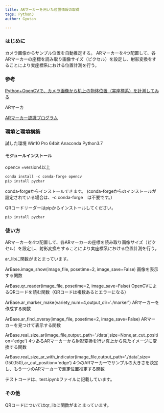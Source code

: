 ```yaml
---
title: ARマーカーを用いた位置情報の取得
tags: Python3 
author: Gyutan

---
```


### はじめに
カメラ画像からサンプル位置を自動推定する。
ARマーカーを4つ配置して、各ARマーカーの座標を読み取り画像サイズ（ピクセル）を設定し、射影変換をすることにより実座標系における位置計測を行う。

### 参考
[Python+OpenCVで、カメラ画像から机上の物体位置（実座標系）を計測してみる](https://qiita.com/code0327/items/c6e468da7007734c897f)



ARマーカ

[ARマーカー認識プログラム](https://qiita.com/hsgucci/items/37becbb8bfe04330ce14)

### 環境と環境構築
試した環境
Win10 Pro 64bit
Anaconda
Python3.7

#### モジュールインストール
opencv =version4以上  

```Python
conda install -c conda-forge opencv
pip install pyzbar

```
conda-forgeからインストールできます。
(conda-forgeからのインストールが設定されている場合は、-c conda-forge　は不要です。）

QRコードリーダーはpipからインストールしてください。
```Python
pip install pyzbar

```

### 使い方

ARマーカーを4つ配置して、各ARマーカーの座標を読み取り画像サイズ（ピクセル）を設定し、射影変換をすることにより実座標系における位置計測を行う。

ar_libに関数がまとまっています。

ArBase.image_show(image_file, posetime=2, image_save=False)
画像を表示する関数

ArBase.qr_reader(image_file, posetime=2, image_save=False)
OpenCVによるQRコードを読む関数（QRコードは複数あるとエラーになる）

ArBase.ar_marker_make(variety_num=4,output_dir='./marker')
ARマーカーを作成する関数

ArBase.ar_find_overay(image_file, posetime=2, image_save=False)
ARマーカーを見つけて表示する関数

ArBase.real_size_ar(image_file,output_path='./data',size=None,ar_cut_position='edge')
4つあるARマーカーから射影変換を行い真上から見たイメージに変換する関数

ArBase.real_size_ar_with_indicator(image_file,output_path='./data',size= (150,150),ar_cut_position='edge')
4つのARマーカーでサンプルの大きさを決定し、もう一つのARマーカーで測定位置推定する関数

テストコードは、test.ipynbファイルに記載しています。


### その他
QRコードについてはqr_libに関数がまとまっています。
